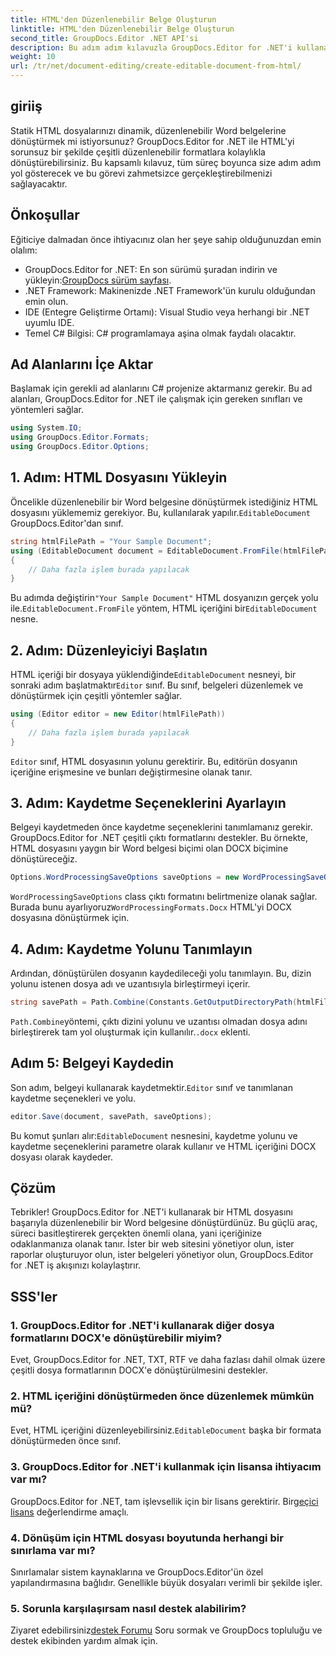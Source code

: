 ```yaml
---
title: HTML'den Düzenlenebilir Belge Oluşturun
linktitle: HTML'den Düzenlenebilir Belge Oluşturun
second_title: GroupDocs.Editor .NET API'si
description: Bu adım adım kılavuzla GroupDocs.Editor for .NET'i kullanarak HTML'yi düzenlenebilir Word belgelerine dönüştürün. Belge yönetimi iş akışınızı kolaylaştırmak için mükemmeldir.
weight: 10
url: /tr/net/document-editing/create-editable-document-from-html/
---
```

## giriiş
Statik HTML dosyalarınızı dinamik, düzenlenebilir Word belgelerine dönüştürmek mi istiyorsunuz? GroupDocs.Editor for .NET ile HTML'yi sorunsuz bir şekilde çeşitli düzenlenebilir formatlara kolaylıkla dönüştürebilirsiniz. Bu kapsamlı kılavuz, tüm süreç boyunca size adım adım yol gösterecek ve bu görevi zahmetsizce gerçekleştirebilmenizi sağlayacaktır.
## Önkoşullar
Eğiticiye dalmadan önce ihtiyacınız olan her şeye sahip olduğunuzdan emin olalım:
-  GroupDocs.Editor for .NET: En son sürümü şuradan indirin ve yükleyin:[GroupDocs sürüm sayfası](https://releases.groupdocs.com/editor/net/).
- .NET Framework: Makinenizde .NET Framework'ün kurulu olduğundan emin olun.
- IDE (Entegre Geliştirme Ortamı): Visual Studio veya herhangi bir .NET uyumlu IDE.
- Temel C# Bilgisi: C# programlamaya aşina olmak faydalı olacaktır.
## Ad Alanlarını İçe Aktar
Başlamak için gerekli ad alanlarını C# projenize aktarmanız gerekir. Bu ad alanları, GroupDocs.Editor for .NET ile çalışmak için gereken sınıfları ve yöntemleri sağlar.
```csharp
using System.IO;
using GroupDocs.Editor.Formats;
using GroupDocs.Editor.Options;
```
## 1. Adım: HTML Dosyasını Yükleyin
 Öncelikle düzenlenebilir bir Word belgesine dönüştürmek istediğiniz HTML dosyasını yüklememiz gerekiyor. Bu, kullanılarak yapılır.`EditableDocument` GroupDocs.Editor'dan sınıf.

```csharp
string htmlFilePath = "Your Sample Document";
using (EditableDocument document = EditableDocument.FromFile(htmlFilePath, null))
{
    // Daha fazla işlem burada yapılacak
}
```
 Bu adımda değiştirin`"Your Sample Document"` HTML dosyanızın gerçek yolu ile.`EditableDocument.FromFile` yöntem, HTML içeriğini bir`EditableDocument` nesne.
## 2. Adım: Düzenleyiciyi Başlatın
 HTML içeriği bir dosyaya yüklendiğinde`EditableDocument` nesneyi, bir sonraki adım başlatmaktır`Editor` sınıf. Bu sınıf, belgeleri düzenlemek ve dönüştürmek için çeşitli yöntemler sağlar.

```csharp
using (Editor editor = new Editor(htmlFilePath))
{
    // Daha fazla işlem burada yapılacak
}
```
`Editor` sınıf, HTML dosyasının yolunu gerektirir. Bu, editörün dosyanın içeriğine erişmesine ve bunları değiştirmesine olanak tanır.
## 3. Adım: Kaydetme Seçeneklerini Ayarlayın
Belgeyi kaydetmeden önce kaydetme seçeneklerini tanımlamanız gerekir. GroupDocs.Editor for .NET çeşitli çıktı formatlarını destekler. Bu örnekte, HTML dosyasını yaygın bir Word belgesi biçimi olan DOCX biçimine dönüştüreceğiz.

```csharp
Options.WordProcessingSaveOptions saveOptions = new WordProcessingSaveOptions(WordProcessingFormats.Docx);
```
`WordProcessingSaveOptions` class çıktı formatını belirtmenize olanak sağlar. Burada bunu ayarlıyoruz`WordProcessingFormats.Docx` HTML'yi DOCX dosyasına dönüştürmek için.
## 4. Adım: Kaydetme Yolunu Tanımlayın
Ardından, dönüştürülen dosyanın kaydedileceği yolu tanımlayın. Bu, dizin yolunu istenen dosya adı ve uzantısıyla birleştirmeyi içerir.

```csharp
string savePath = Path.Combine(Constants.GetOutputDirectoryPath(htmlFilePath), Path.GetFileNameWithoutExtension(htmlFilePath) + ".docx");
```
`Path.Combine`yöntemi, çıktı dizini yolunu ve uzantısı olmadan dosya adını birleştirerek tam yol oluşturmak için kullanılır.`.docx` eklenti.
## Adım 5: Belgeyi Kaydedin
 Son adım, belgeyi kullanarak kaydetmektir.`Editor` sınıf ve tanımlanan kaydetme seçenekleri ve yolu.

```csharp
editor.Save(document, savePath, saveOptions);
```
 Bu komut şunları alır:`EditableDocument` nesnesini, kaydetme yolunu ve kaydetme seçeneklerini parametre olarak kullanır ve HTML içeriğini DOCX dosyası olarak kaydeder.
## Çözüm
Tebrikler! GroupDocs.Editor for .NET'i kullanarak bir HTML dosyasını başarıyla düzenlenebilir bir Word belgesine dönüştürdünüz. Bu güçlü araç, süreci basitleştirerek gerçekten önemli olana, yani içeriğinize odaklanmanıza olanak tanır. İster bir web sitesini yönetiyor olun, ister raporlar oluşturuyor olun, ister belgeleri yönetiyor olun, GroupDocs.Editor for .NET iş akışınızı kolaylaştırır.
## SSS'ler
### 1. GroupDocs.Editor for .NET'i kullanarak diğer dosya formatlarını DOCX'e dönüştürebilir miyim?
Evet, GroupDocs.Editor for .NET, TXT, RTF ve daha fazlası dahil olmak üzere çeşitli dosya formatlarının DOCX'e dönüştürülmesini destekler.
### 2. HTML içeriğini dönüştürmeden önce düzenlemek mümkün mü?
 Evet, HTML içeriğini düzenleyebilirsiniz.`EditableDocument` başka bir formata dönüştürmeden önce sınıf.
### 3. GroupDocs.Editor for .NET'i kullanmak için lisansa ihtiyacım var mı?
 GroupDocs.Editor for .NET, tam işlevsellik için bir lisans gerektirir. Bir[geçici lisans](https://purchase.groupdocs.com/temporary-license/) değerlendirme amaçlı.
### 4. Dönüşüm için HTML dosyası boyutunda herhangi bir sınırlama var mı?
Sınırlamalar sistem kaynaklarına ve GroupDocs.Editor'ün özel yapılandırmasına bağlıdır. Genellikle büyük dosyaları verimli bir şekilde işler.
### 5. Sorunla karşılaşırsam nasıl destek alabilirim?
 Ziyaret edebilirsiniz[destek Forumu](https://forum.groupdocs.com/c/editor/20) Soru sormak ve GroupDocs topluluğu ve destek ekibinden yardım almak için.